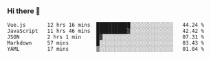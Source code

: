 ### Hi there 👋

<!--
**xin-code/Xin-code** is a ✨ _special_ ✨ repository because its `README.md` (this file) appears on your GitHub profile.

Here are some ideas to get you started:
<!--START_SECTION:waka-->
```text
Vue.js       12 hrs 16 mins  ███████████░░░░░░░░░░░░░░   44.24 % 
JavaScript   11 hrs 46 mins  ██████████▓░░░░░░░░░░░░░░   42.42 % 
JSON         2 hrs 1 min     █▓░░░░░░░░░░░░░░░░░░░░░░░   07.31 % 
Markdown     57 mins         █░░░░░░░░░░░░░░░░░░░░░░░░   03.43 % 
YAML         17 mins         ▒░░░░░░░░░░░░░░░░░░░░░░░░   01.04 % 
```
<!--END_SECTION:waka-->
